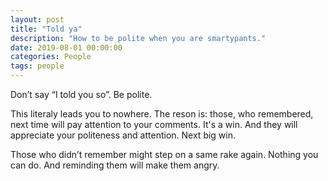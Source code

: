 ```yaml
---
layout: post
title: "Told ya"
description: "How to be polite when you are smartypants."
date: 2019-08-01 00:00:00
categories: People
tags: people
---
```


Don’t say “I told you so”. Be polite. 

This literaly leads you to nowhere. The reson is: those, who remembered, next time will pay attention to your comments. It's a win. And they will appreciate your politeness and attention. Next big win.

Those who didn’t remember might step on a same rake again. Nothing you can do. And reminding them will make them angry. 